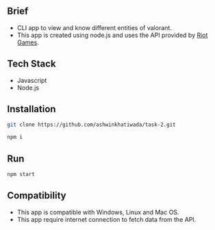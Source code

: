 ## Brief

- CLI app to view and know different entities of valorant.
- This app is created using node.js and uses the API provided by [Riot Games](https://developer.riotgames.com/).

## Tech Stack

- Javascript
- Node.js

## Installation

```bash
git clone https://github.com/ashwinkhatiwada/task-2.git
```

```bash
npm i
```

## Run

```bash
npm start
```

## Compatibility

- This app is compatible with Windows, Linux and Mac OS.
- This app require internet connection to fetch data from the API.
